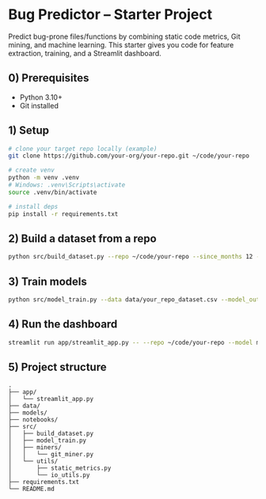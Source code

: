 # Bug Predictor – Starter Project

Predict bug-prone files/functions by combining static code metrics, Git mining, and machine learning.
This starter gives you code for feature extraction, training, and a Streamlit dashboard.

## 0) Prerequisites
- Python 3.10+
- Git installed

## 1) Setup
```bash
# clone your target repo locally (example)
git clone https://github.com/your-org/your-repo.git ~/code/your-repo

# create venv
python -m venv .venv
# Windows: .venv\Scripts\activate
source .venv/bin/activate

# install deps
pip install -r requirements.txt
```

## 2) Build a dataset from a repo
```bash
python src/build_dataset.py --repo ~/code/your-repo --since_months 12 --out data/your_repo_dataset.csv
```

## 3) Train models
```bash
python src/model_train.py --data data/your_repo_dataset.csv --model_out models/bug_predictor.joblib
```

## 4) Run the dashboard
```bash
streamlit run app/streamlit_app.py -- --repo ~/code/your-repo --model models/bug_predictor.joblib --since_months 6
```

## 5) Project structure
```
.
├── app/
│   └── streamlit_app.py
├── data/
├── models/
├── notebooks/
├── src/
│   ├── build_dataset.py
│   ├── model_train.py
│   ├── miners/
│   │   └── git_miner.py
│   └── utils/
│       ├── static_metrics.py
│       └── io_utils.py
├── requirements.txt
└── README.md
```
